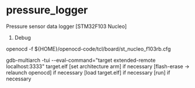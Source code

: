 # pressure_logger
Pressure sensor data logger [STM32F103 Nucleo]



1) Debug

openocd -f ${HOME}/openocd-code/tcl/board/st_nucleo_f103rb.cfg

gdb-multiarch -tui --eval-command="target extended-remote localhost:3333" target.elf
[set architecture arm] if necessary
[flash-erase -> relaunch openocd] if necessary
[load target.elf] if necessary
[run] if necessary


